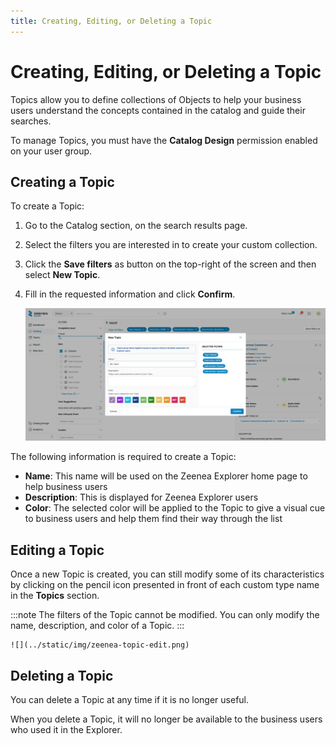```yaml
---
title: Creating, Editing, or Deleting a Topic
---
```


# Creating, Editing, or Deleting a Topic

Topics allow you to define collections of Objects to help your business users understand the concepts contained in the catalog and guide their searches.

To manage Topics, you must have the **Catalog Design** permission enabled on your user group.

## Creating a Topic

To create a Topic:

1. Go to the Catalog section, on the search results page.
2. Select the filters you are interested in to create your custom collection.
3. Click the **Save filters** as button on the top-right of the screen and then select **New Topic**.
4. Fill in the requested information and click **Confirm**. 

    ![](../static/img/zeenea-topic-new.png)

The following information is required to create a Topic:

* **Name**: This name will be used on the Zeenea Explorer home page to help business users
* **Description**: This is displayed for Zeenea Explorer users
* **Color**: The selected color will be applied to the Topic to give a visual cue to business users and help them find their way through the list

## Editing a Topic

Once a new Topic is created, you can still modify some of its characteristics by clicking on the pencil icon presented in front of each custom type name in the **Topics** section.

:::note
The filters of the Topic cannot be modified. You can only modify the name, description, and color of a Topic.
:::

    ![](../static/img/zeenea-topic-edit.png)

## Deleting a Topic

You can delete a Topic at any time if it is no longer useful. 

When you delete a Topic, it will no longer be available to the business users who used it in the Explorer.